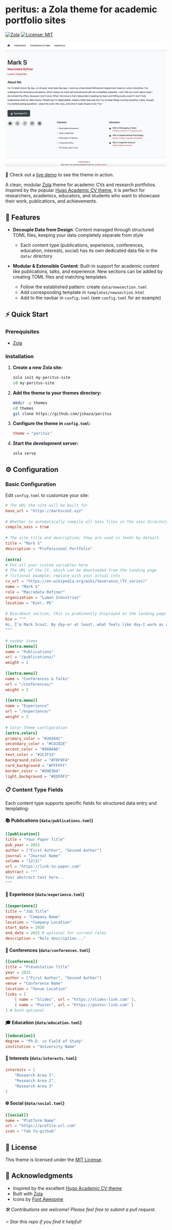# peritus: a Zola theme for academic portfolio sites

[![Zola](https://img.shields.io/badge/Zola-Compatible-blue)](https://www.getzola.org/)
[![License: MIT](https://img.shields.io/badge/License-MIT-yellow.svg)](https://opensource.org/licenses/MIT)

![Theme Preview](peritus-theme-preview.webp)

🚀 Check out a [live demo](https://jskaza.github.io/) to see the theme in action.

A clean, modular [Zola](https://www.getzola.org/) theme for academic CVs and research portfolios. Inspired by the popular [Hugo Academic CV theme](https://github.com/HugoBlox/theme-academic-cv), it is perfect for researchers, academics, educators, and students who want to showcase their work, publications, and achievements.

## 🌟 Features

- **Decouple Data from Design**: Content managed through structured TOML files, keeping your data completely separate from style
  - Each content type (publications, experience, conferences, education, interests, social) has its own dedicated data file in the `data/` directory
  
- **Modular & Extensible Content**: Built-in support for academic content like publications, talks, and experience. New sections can be added by creating TOML files and matching templates.
  - Follow the established pattern: create `data/newsection.toml` 
  - Add corresponding template in `templates/newsection.html`
  - Add to the navbar in `config.toml` (see `config.toml` for an example)

## ⚡ Quick Start

### Prerequisites

- [Zola](https://www.getzola.org/documentation/getting-started/installation/)

### Installation

1. **Create a new Zola site:**
   ```bash
   zola init my-peritus-site
   cd my-peritus-site
   ```

2. **Add the theme to your themes directory:**
   ```bash
   mkdir -p themes
   cd themes
   git clone https://github.com/jskaza/peritus
   ```

3. **Configure the theme in `config.toml`:**
   ```toml
   theme = "peritus"
   ```
4. **Start the development server:**
   ```bash
   zola serve
   ```

## ⚙️ Configuration

### Basic Configuration

Edit `config.toml` to customize your site:

```toml
# The URL the site will be built for
base_url = "https://markscout.xyz"

# Whether to automatically compile all Sass files in the sass directory
compile_sass = true

# The site title and description; they are used in feeds by default.
title = "Mark S"
description = "Professional Portfolio"

[extra]
# Put all your custom variables here
# The URL of the CV, which can be downloaded from the landing page
# fictional example; replace with your actual info
cv_url = "https://en.wikipedia.org/wiki/Severance_(TV_series)"
name = "Mark S"
role = "Macrodata Refiner"
organization = "Lumon Industries"
location = "Kier, PE"

# Bio/about section, this is prominently displayed on the landing page
bio = """
Hi, I’m Mark Scout. By day—or at least, what feels like day—I work as a Macrodata Refinement department head at Lumon Industries. I’ve undergone the severance procedure, which means my work self and personal self are completely separate. I can’t tell you much about what I do outside the office, because I don’t know. What I do know is that I take pride in leading my team and hitting quota, even if I don’t fully understand what our data means. People say I’m dependable, maybe a little reserved, but I try to keep things running smoothly. Lately, though, I’ve started asking questions—about the work, the rules, and what it really means to be "me."
"""

# navbar items
[[extra.menu]]
name = "Publications"
url = "/publications/"
weight = 1

[[extra.menu]]
name = "Conferences & Talks"
url = "/conferences/"
weight = 2

[[extra.menu]]
name = "Experience"
url = "/experience/"
weight = 3

# Color theme configuration
[extra.colors]
primary_color = "#39444C"         
secondary_color = "#C8102E"       
accent_color = "#98A6AD"         
text_color = "#2C2F33"           
background_color = "#F8F9FA"      
card_background = "#FFFFFF"      
border_color = "#D0D3D4"        
light_background = "#EDF0F2"      
```
### 📋 Content Type Fields

Each content type supports specific fields for structured data entry and templating:

#### 📚 Publications (`data/publications.toml`)
```toml
[[publication]]
title = "Your Paper Title"
pub_year = 2025
author = ["First Author", "Second Author"]
journal = "Journal Name"
volume = "12(3)"
url = "https://link-to-paper.com"
abstract = """
Your abstract text here...
"""
```

#### 💼 Experience (`data/experience.toml`)
```toml
[[experience]]
title = "Job Title"
company = "Company Name"
location = "Company Location"
start_date = 2020
end_date = 2025 # optional for current roles
description = "Role description..."
```

#### 🎤 Conferences (`data/conferences.toml`)
```toml
[[conference]]
title = "Presentation Title"
year = 2025
author = ["First Author", "Second Author"]
venue = "Conference Name"
location = "Venue Location"
links = [
    { name = "Slides", url = "https://slides-link.com" },
    { name = "Poster", url = "https://poster-link.com" }
] # both optional
```

#### 🎓 Education (`data/education.toml`)
```toml
[[education]]
degree = "Ph.D. in Field of Study"
institution = "University Name"
```

#### 🔬 Interests (`data/interests.toml`)
```toml
interests = [
    "Research Area 1",
    "Research Area 2",
    "Research Area 3"
]
```

#### 🌐 Social (`data/social.toml`)
```toml
[[social]]
name = "Platform Name"
url = "https://profile-url.com"
icon = "fab fa-github"
```

## 📄 License

This theme is licensed under the [MIT License](LICENSE).

## 🙏 Acknowledgments

- Inspired by the excellent [Hugo Academic CV theme](https://github.com/HugoBlox/theme-academic-cv)
- Built with [Zola](https://www.getzola.org/)
- Icons by [Font Awesome](https://fontawesome.com/)



*🛠️ Contributions are welcome! Please feel free to submit a pull request.*

*⭐ Star this repo if you find it helpful!*